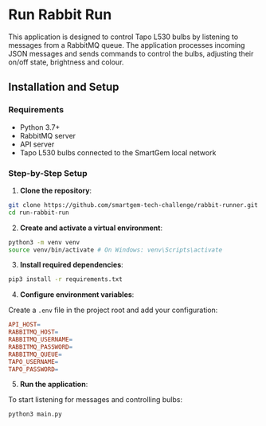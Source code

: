 # Run Rabbit Run

This application is designed to control Tapo L530 bulbs by listening to messages from a RabbitMQ queue. The application processes incoming JSON messages and sends commands to control the bulbs, adjusting their on/off state, brightness and colour.

## Installation and Setup

### Requirements

- Python 3.7+
- RabbitMQ server
- API server
- Tapo L530 bulbs connected to the SmartGem local network

### Step-by-Step Setup

1. **Clone the repository**:

```bash
git clone https://github.com/smartgem-tech-challenge/rabbit-runner.git
cd run-rabbit-run
```

2. **Create and activate a virtual environment**:

```bash
python3 -m venv venv
source venv/bin/activate # On Windows: venv\Scripts\activate
```

3. **Install required dependencies**:

```bash
pip3 install -r requirements.txt
```

4. **Configure environment variables**:

Create a `.env` file in the project root and add your configuration:

```makefile
API_HOST=
RABBITMQ_HOST=
RABBITMQ_USERNAME=
RABBITMQ_PASSWORD=
RABBITMQ_QUEUE=
TAPO_USERNAME=
TAPO_PASSWORD=
```

5. **Run the application**:

To start listening for messages and controlling bulbs:

```bash
python3 main.py
```
